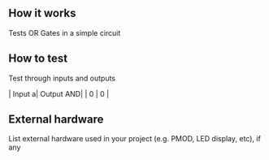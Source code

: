 <!---

This file is used to generate your project datasheet. Please fill in the information below and delete any unused
sections.

You can also include images in this folder and reference them in the markdown. Each image must be less than
512 kb in size, and the combined size of all images must be less than 1 MB.
-->

## How it works
Tests OR Gates in a simple circuit 
## How to test
Test through inputs and outputs

| Input a| Output AND|
| 0       | 0        |
## External hardware

List external hardware used in your project (e.g. PMOD, LED display, etc), if any
